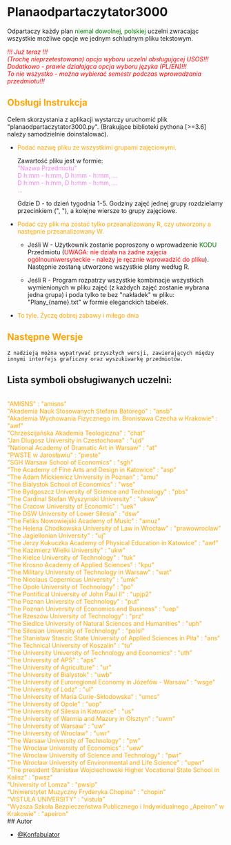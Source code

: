 
# Planaodpartaczytator3000

Odpartaczy każdy plan <span style="color:green;">niemal dowolnej, polskiej</span> uczelni zwracając wszystkie możliwe opcje we jednym schludnym pliku tekstowym.
<!-- write with italic -->
<span style="color:red;font-style:italic;">
    !!! Już teraz !!!<br>
    (Trochę nieprzetestowana) opcja wyboru uczelni obsługującej USOS!!!<br>
    Dodatkowo - prawie działająca opcja wyboru języka (PL/EN)!!!<br>
    To nie wszystko - można wybierać semestr podczas wprowadzania przedmiotu!!!
</span>

## <span style="color:orange;"> Obsługi Instrukcja </span>
Celem skorzystania z aplikacji wystarczy uruchomić plik "planaodpartaczytator3000.py".
(Brakujące biblioteki pythona [>=3.6] należy samodzielnie doinstalować).

- <span style="color:orange;">Podać nazwę pliku ze wszystkimi grupami zajęciowymi. </span>

    Zawartość pliku jest w formie:\
    <span style="color:violet;">
    "Nazwa Przedmiotu"\
    D h:mm - h:mm, D h:mm - h:mm, ...\
    D h:mm - h:mm, D h:mm - h:mm, ...\
    ... 
    </span>

    Gdzie D - to dzień tygodnia 1-5. Godziny zajęć
    jednej grupy rozdzielamy przecinkiem (", "), 
    a kolejne wiersze to grupy zajęciowe.

    
- <span style="color:orange;"> Podać czy plik ma zostać tylko przeanalizowany R, czy utworzony a następnie przeanalizowany W. </span>

    - Jeśli W - Użytkownik zostanie poproszony o wprowadzenie <span style="color:green;">KODU</span> Przedmiotu 
(<span style="color:red;">UWAGA: nie działa na żadne zajęcia ogólnouniwersyteckie - 
    należy je ręcznie wprowadzić do pliku</span>).
    Następnie zostaną utworzone wszystkie plany według R.

    - Jeśli R - Program rozpatrzy wszystkie kombinacje wszystkich wymienionych w pliku zajęć
    (z każdych zajęć zostanie wybrana jedna grupa)
    i poda tylko te bez "nakładek" w pliku: "Plany_{name}.txt" w formie eleganckich tabelek.

- <span style="color:orange;">To tyle. Życzę dobrej zabawy i miłego dnia</span>

## <span style="color:orange;"> Następne Wersje </span>
    Z nadzieją można wypatrywać przyszłych wersji, zawierających między innymi interfejs graficzny oraz wyszukiwarkę przedmiotów.

## Lista symboli obsługiwanych uczelni:
<span style="color:orange;">
<br>"AMISNS" :                                                                              "amisns"
<br>"Akademia Nauk Stosowanych Stefana Batorego" :                                          "ansb"
<br>"Akademia Wychowania Fizycznego im. Bronisława Czecha w Krakowie" :                     "awf"
<br>"Chrześcijańska Akademia Teologiczna" :                                                 "chat"
<br>"Jan Dlugosz University in Czestochowa" :                                               "ujd"
<br>"National Academy of Dramatic Art in Warsaw" :                                          "at"
<br>"PWSTE w Jarosławiu" :                                                                  "pwste"
<br>"SGH Warsaw School of Economics" :                                                      "sgh"
<br>"The Academy of Fine Arts and Design in Katowice" :                                     "asp"
<br>"The Adam Mickiewicz University in Poznan" :                                            "amu"
<br>"The Bialystok School of Economics" :                                                   "wse"
<br>"The Bydgoszcz University of Science and Technology" :                                  "pbs"
<br>"The Cardinal Stefan Wyszynski University" :                                            "uksw"
<br>"The Cracow University of Economic" :                                                   "uek"
<br>"The DSW University of Lower Silesia" :                                                 "dsw"
<br>"The Feliks Nowowiejski Academy of Music" :                                             "amuz"
<br>"The Helena Chodkowska University of Law in Wrocław" :                                  "prawowroclaw"
<br>"The Jagiellonian University" :                                                         "uj"
<br>"The Jerzy Kukuczka Academy of Physical Education in Katowice" :                        "awf"
<br>"The Kazimierz Wielki University" :                                                     "ukw"
<br>"The Kielce University of Technology" :                                                 "tuk"
<br>"The Krosno Academy of Applied Sciences" :                                              "kpu"
<br>"The Military University of Technology in Warsaw" :                                     "wat"
<br>"The Nicolaus Copernicus University" :                                                  "umk"
<br>"The Opole University of Technology" :                                                  "po"
<br>"The Pontifical University of John Paul II" :                                           "upjp2"
<br>"The Poznan University of Technology" :                                                 "put"
<br>"The Poznań University of Economics and Business" :                                     "uep"
<br>"The Rzeszów University of Technology" :                                                "prz"
<br>"The Siedlce University of Natural Sciences and Humanities" :                           "uph"
<br>"The Silesian University of Technology" :                                               "polsl"
<br>"The Stanisław Staszic State University of Applied Sciences in Piła" :                  "ans"
<br>"The Technical University of Koszalin" :                                                "tu"
<br>"The University University of Technology and Economics" :                               "uth"
<br>"The University of APS" :                                                               "aps"
<br>"The University of Agriculture" :                                                       "ur"
<br>"The University of Bialystok" :                                                         "uwb"
<br>"The University of Euroregional Economy in Józefów - Warsaw" :                          "wsge"
<br>"The University of Lodz" :                                                              "ul"
<br>"The University of Maria Curie-Skłodowska" :                                            "umcs"
<br>"The University of Opole" :                                                             "uop"
<br>"The University of Silesia in Katowice" :                                               "us"
<br>"The University of Warmia and Mazury in Olsztyn" :                                      "uwm"
<br>"The University of Warsaw" :                                                            "uw"
<br>"The University of Wroclaw" :                                                           "uwr"
<br>"The Warsaw University of Technology" :                                                 "pw"
<br>"The Wroclaw University of Economics" :                                                 "uew"
<br>"The Wroclaw University of Science and Technology" :                                    "pwr"
<br>"The Wrocław University of Environmental and Life Science" :                            "upwr"
<br>"The president Stanisław Wojciechowski Higher Vocational State School in Kalisz" :      "pwsz"
<br>"University of Lomza" :                                                                 "pwsip"
<br>"Uniwerstytet Muzyczny Fryderyka Chopina" :                                             "chopin"
<br>"VISTULA UNIVERSITY" :                                                                  "vistula"
<br>"Wyższa Szkoła Bezpieczeństwa Publicznego i Indywidualnego „Apeiron” w Krakowie" :      "apeiron"         
<br></span>
## Autor

- [@Konfabulator](https://github.com/Konfabulator)

